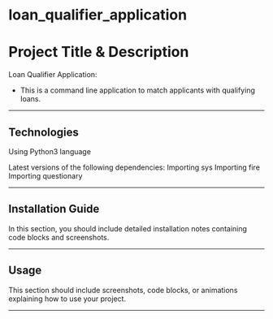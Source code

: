 # loan_qualifier_application

# Project Title & Description

Loan Qualifier Application:
 - This is a command line application to match applicants with qualifying loans.

---

## Technologies
Using Python3 language

Latest versions of the following dependencies:
Importing sys
Importing fire
Importing questionary

---

## Installation Guide

In this section, you should include detailed installation notes containing code blocks and screenshots.

---

## Usage

This section should include screenshots, code blocks, or animations explaining how to use your project.

---
